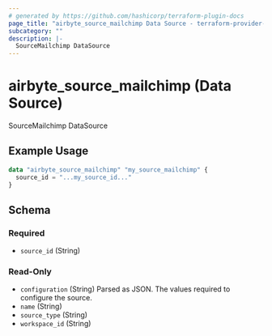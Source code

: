 ```yaml
---
# generated by https://github.com/hashicorp/terraform-plugin-docs
page_title: "airbyte_source_mailchimp Data Source - terraform-provider-airbyte"
subcategory: ""
description: |-
  SourceMailchimp DataSource
---
```


# airbyte_source_mailchimp (Data Source)

SourceMailchimp DataSource

## Example Usage

```terraform
data "airbyte_source_mailchimp" "my_source_mailchimp" {
  source_id = "...my_source_id..."
}
```

<!-- schema generated by tfplugindocs -->
## Schema

### Required

- `source_id` (String)

### Read-Only

- `configuration` (String) Parsed as JSON.
The values required to configure the source.
- `name` (String)
- `source_type` (String)
- `workspace_id` (String)


